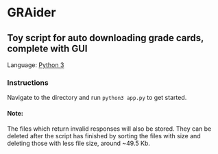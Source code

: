 # GRAider
## Toy script for auto downloading grade cards, complete with GUI

Language: [Python 3](https://www.python.org/ftp/python/3.6.4/Python-3.6.4.tar.xz)


### Instructions
Navigate to the directory and run `python3 app.py` to get started.

#### Note: 
The files which return invalid responses will also be stored. They can be deleted after the script has finished by sorting the files with size and deleting those with less file size, around ~49.5 Kb.
